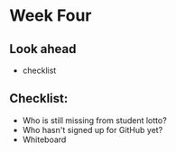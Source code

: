 # Week Four

## Look ahead

* checklist

## Checklist:

* Who is still missing from student lotto?
* Who hasn't signed up for GitHub yet?
* Whiteboard


